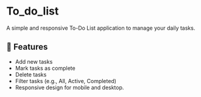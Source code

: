 # To_do_list
A simple and responsive To-Do List application to manage your daily tasks.
## 📌 Features
- Add new tasks
- Mark tasks as complete
- Delete tasks
- Filter tasks (e.g., All, Active, Completed)
- Responsive design for mobile and desktop.
